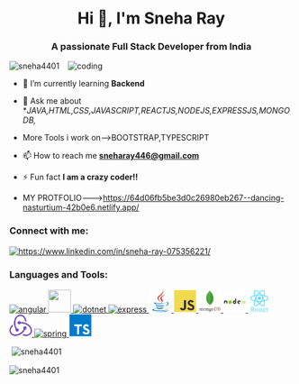 <h1 align="center">Hi 👋, I'm Sneha Ray</h1>
<h3 align="center">A passionate Full Stack Developer from India</h3>
<img align="right"alt="coding"width="400"src="https://mir-s3-cdn-cf.behance.net/project_modules/disp/601014116770475.6068beff4640a.gif">
<p align="left"> <img src="https://komarev.com/ghpvc/?username=sneha4401&label=Profile%20views&color=0e75b6&style=flat" alt="sneha4401" /> </p>

- 🌱 I’m currently learning **Backend**

- 💬 Ask me about **JAVA,HTML,CSS,JAVASCRIPT,REACTJS,NODEJS,EXPRESSJS,MONGODB,*
- More Tools i work on-->BOOTSTRAP,TYPESCRIPT

- 📫 How to reach me **sneharay446@gmail.com**

- ⚡ Fun fact **I am a crazy coder!!**
- MY PROTFOLIO--->https://64d06fb5be3d0c26980eb267--dancing-nasturtium-42b0e6.netlify.app/

<h3 align="left">Connect with me:</h3>
<p align="left">
<a href="https://linkedin.com/in/https://www.linkedin.com/in/sneha-ray-075356221/" target="blank"><img align="center" src="https://raw.githubusercontent.com/rahuldkjain/github-profile-readme-generator/master/src/images/icons/Social/linked-in-alt.svg" alt="https://www.linkedin.com/in/sneha-ray-075356221/" height="30" width="40" /></a>
</p>

<h3 align="left">Languages and Tools:</h3>
<p align="left"> <a href="https://angular.io" target="_blank" rel="noreferrer"> <img src="https://th.bing.com/th/id/OIP.PeOMGrlVHERogA8T6mBDhgHaFj?w=247&h=185&c=7&r=0&o=5&dpr=1.3&pid=1.7" alt="angular" width="40" height="40"/> </a> <a href="https://angular.io" target="_blank" rel="noreferrer"> <img src="https://th.bing.com/th/id/OIP.BLrezSeZuna1mdA4UzyjLwHaGO?w=198&h=180&c=7&r=0&o=5&dpr=1.3&pid=1.7" width="40" height="40"/> </a> <a href="https://dotnet.microsoft.com/" target="_blank" rel="noreferrer"> <img src="https://camo.githubusercontent.com/14fbc2eb451f757434b57565e80464c872c9da09924e63f76fd56354148f1edd/68747470733a2f2f736b696c6c69636f6e732e6465762f69636f6e733f693d72656163742c6e6f64656a732c657870726573732c6d6f6e676f64622c666173746170692c72656475782c74732c6e6578746a732c626f6f7473747261702c6a732c68746d6c2c6373732c" alt="dotnet" width="40" height="40"/> </a> <a href="https://expressjs.com" target="_blank" rel="noreferrer"> <img src="https://miro.medium.com/max/2102/1*vHw6ENUfu71KHiyTm0BtUA.png" alt="express" width="40" height="40"/> </a> <a href="https://www.w3.org/html/" target="_blank" rel="https://th.bing.com/th/id/OIP.o-wNqCyhGc3XpFMfCCFpigAAAA?pid=ImgDet&rs=1" alt="html5" width="40" height="40"/> </a> <a href="https://www.java.com" target="_blank" rel="noreferrer"> <img src="https://raw.githubusercontent.com/devicons/devicon/master/icons/java/java-original.svg" alt="java" width="40" height="40"/> </a> <a href="https://developer.mozilla.org/en-US/docs/Web/JavaScript" target="_blank" rel="noreferrer"> <img src="https://raw.githubusercontent.com/devicons/devicon/master/icons/javascript/javascript-original.svg" alt="javascript" width="40" height="40"/> </a> <a href="https://www.mongodb.com/" target="_blank" rel="noreferrer"> <img src="https://raw.githubusercontent.com/devicons/devicon/master/icons/mongodb/mongodb-original-wordmark.svg" alt="mongodb" width="40" height="40"/> </a> <a href="https://nodejs.org" target="_blank" rel="noreferrer"> <img src="https://raw.githubusercontent.com/devicons/devicon/master/icons/nodejs/nodejs-original-wordmark.svg" alt="nodejs" width="40" height="40"/> </a> <a href="https://reactjs.org/" target="_blank" rel="noreferrer"> <img src="https://raw.githubusercontent.com/devicons/devicon/master/icons/react/react-original-wordmark.svg" alt="react" width="40" height="40"/> </a> <a href="https://redux.js.org" target="_blank" rel="noreferrer"> <img src="https://raw.githubusercontent.com/devicons/devicon/master/icons/redux/redux-original.svg" alt="redux" width="40" height="40"/> </a> <a href="https://spring.io/" target="_blank" rel="noreferrer"> <img src="https://www.vectorlogo.zone/logos/springio/springio-icon.svg" alt="spring" width="40" height="40"/> </a> <a href="https://www.typescriptlang.org/" target="_blank" rel="noreferrer"> <img src="https://raw.githubusercontent.com/devicons/devicon/master/icons/typescript/typescript-original.svg" alt="typescript" width="40" height="40"/> </a> </p>



<p>&nbsp;<img align="center" src="https://github-readme-stats.vercel.app/api?username=sneha4401&show_icons=true&locale=en" alt="sneha4401" /></p>

<p><img align="center" src="https://github-readme-streak-stats.herokuapp.com/?user=sneha4401&" alt="sneha4401" /></p>
